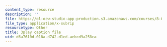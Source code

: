 ```yaml
---
content_type: resource
description: ''
file: https://ol-ocw-studio-app-production.s3.amazonaws.com/courses/8-01sc-classical-mechanics-fall-2016/d6a7610d018ad742d1edaebcd9a258ca_sxv80X2jQYQ.srt
file_type: application/x-subrip
resourcetype: Other
title: 3play caption file
uid: d6a7610d-018a-d742-d1ed-aebcd9a258ca
---
```

